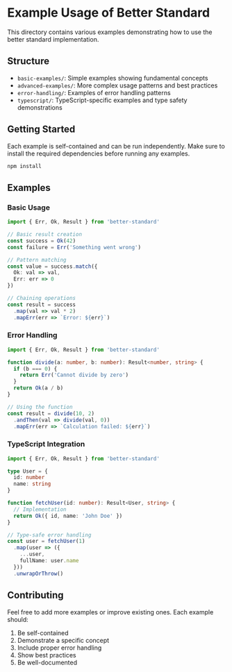 # Example Usage of Better Standard

This directory contains various examples demonstrating how to use the better standard implementation.

## Structure

- `basic-examples/`: Simple examples showing fundamental concepts
- `advanced-examples/`: More complex usage patterns and best practices
- `error-handling/`: Examples of error handling patterns
- `typescript/`: TypeScript-specific examples and type safety demonstrations

## Getting Started

Each example is self-contained and can be run independently. Make sure to install the required dependencies before running any examples.

```bash
npm install
```

## Examples

### Basic Usage

```typescript
import { Err, Ok, Result } from 'better-standard'

// Basic result creation
const success = Ok(42)
const failure = Err('Something went wrong')

// Pattern matching
const value = success.match({
  Ok: val => val,
  Err: err => 0
})

// Chaining operations
const result = success
  .map(val => val * 2)
  .mapErr(err => `Error: ${err}`)
```

### Error Handling

```typescript
import { Err, Ok, Result } from 'better-standard'

function divide(a: number, b: number): Result<number, string> {
  if (b === 0) {
    return Err('Cannot divide by zero')
  }
  return Ok(a / b)
}

// Using the function
const result = divide(10, 2)
  .andThen(val => divide(val, 0))
  .mapErr(err => `Calculation failed: ${err}`)
```

### TypeScript Integration

```typescript
import { Err, Ok, Result } from 'better-standard'

type User = {
  id: number
  name: string
}

function fetchUser(id: number): Result<User, string> {
  // Implementation
  return Ok({ id, name: 'John Doe' })
}

// Type-safe error handling
const user = fetchUser(1)
  .map(user => ({
    ...user,
    fullName: user.name
  }))
  .unwrapOrThrow()
```

## Contributing

Feel free to add more examples or improve existing ones. Each example should:

1. Be self-contained
2. Demonstrate a specific concept
3. Include proper error handling
4. Show best practices
5. Be well-documented
